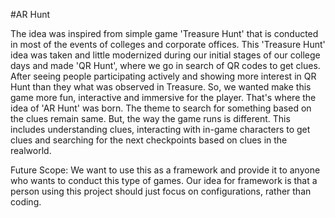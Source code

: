 #AR Hunt

The idea was inspired from simple game 'Treasure Hunt' that is conducted in most of the events of colleges and corporate offices. 
This 'Treasure Hunt' idea was taken and little modernized during our initial stages of our college days and made 'QR Hunt', where we go in search of QR codes to get clues.
After seeing people participating actively and showing more interest in QR Hunt than they what was observed in Treasure.
So, we wanted make this game more fun, interactive and immersive for the player.
That's where the idea of 'AR Hunt' was born. The theme to search for something based on the clues remain same.
But, the way the game runs is different. This includes understanding clues, interacting with in-game characters to get clues and searching for the next checkpoints based on clues in the realworld.

Future Scope:
We want to use this as a framework and provide it to anyone who wants to conduct this type of games. 
Our idea for framework is that a person using this project should just focus on configurations, rather than coding.

